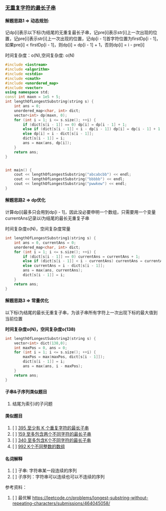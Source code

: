 ### [无重复字符的最长子串](https://leetcode.cn/problems/longest-substring-without-repeating-characters/)




#### 解题思路1 => 动态规划:

记dp[i]表示以下标i为结尾的无重复最长子串，记pre[i]表示str[i]上一次出现的位置，记pre[i]表示str[i]上一次出现的位置，记dp[i - 1]首字符位置为firstDp[i - 1]，
如果pre[i] < firstDp[i - 1]，则dp[i] = dp[i - 1] + 1，否则dp[i] = i - pre[i]

时间复杂度：o(N),空间复杂度: o(N)

```c++
#include <iostream>
#include <algorithm>
#include <cstdio>
#include <cmath>
#include <unordered_map>
#include <vector>
using namespace std;
const int maxn = 1e5 + 5;
int lengthOfLongestSubstring(string s) {
    int ans = 0;
    unordered_map<char, int> dict;
    vector<int> dp(maxn, 0);
    for (int i = 1; i <= s.size(); ++i) {
        if (dict[s[i - 1]] == 0) dp[i] = dp[i - 1] + 1;
        else if (dict[s[i - 1]] < i - dp[i - 1]) dp[i] = dp[i - 1] + 1;
        else dp[i] = i - dict[s[i - 1]];
        dict[s[i - 1]] = i;
        ans = max(ans, dp[i]);
    }
    return ans;
}


int main() {
    cout << lengthOfLongestSubstring("abcabcbb") << endl;
    cout << lengthOfLongestSubstring("bbbbb") << endl;
    cout << lengthOfLongestSubstring("pwwkew") << endl;
}


```


#### 解题思路2 => dp优化
计算dp[i]最多只会用到dp[i - 1]，因此没必要申明一个数组，只需要用一个变量currentAns记录以i为结尾的最长无重复子串

时间复杂度o(N)，空间复杂度常量
```c++
int lengthOfLongestSubstring1(string s) {
    int ans = 0, currentAns = 0;
    unordered_map<char, int> dict;
    for (int i = 1; i <= s.size(); ++i) {
        if (dict[s[i - 1]] == 0) currentAns = currentAns + 1;
        else if (dict[s[i - 1]] < i - currentAns) currentAns = currentAns + 1;
        else currentAns = i - dict[s[i - 1]];
        ans = max(ans, currentAns);
        dict[s[i - 1]] = i;
    }
    return ans;
}
```


#### 解题思路3 => 常量优化
以下标i为结尾的最长无重复子串，为该子串所有字符上一次出现下标的最大值到当前位置

**时间复杂度o(N)，空间复杂度o(138)**


```c++
int lengthOfLongestSubstring2(string s) {
    vector<int> dict(138,0);
    int maxPos = 0, ans = 0;
    for (int i = 1; i <= s.size(); ++i) {
        maxPos = max(maxPos, dict[s[i - 1]]);
        dict[s[i - 1]] = i;
        ans = max(ans, i - maxPos);
    }
    return ans;
}
```



#### 子串&子序列类似题目
1. 结尾为索引i的子问题


#### 类似题目
1. [ ] [395 至少有 K 个重复字符的最长子串](https://leetcode.cn/problems/longest-substring-with-at-least-k-repeating-characters/)
2. [ ] [159 至多包含两个不同字符的最长子串](https://leetcode.cn/problems/longest-substring-with-at-most-two-distinct-characters/description/)
3. [ ] [340 至多包含K个不同字符的最长子串](https://leetcode.cn/problems/longest-substring-with-at-most-k-distinct-characters/description/)
4. [ ] [992 K个不同整数的数组](https://leetcode.cn/problems/subarrays-with-k-different-integers/description/)


#### 名词解释
1. [ ] 子串: 字符串某一段连续的序列
2. [ ] 子序列：字符串可以连续也可以不连续的序列


参考资料：
1. [ ] 最优解 https://leetcode.cn/problems/longest-substring-without-repeating-characters/submissions/464045058/

